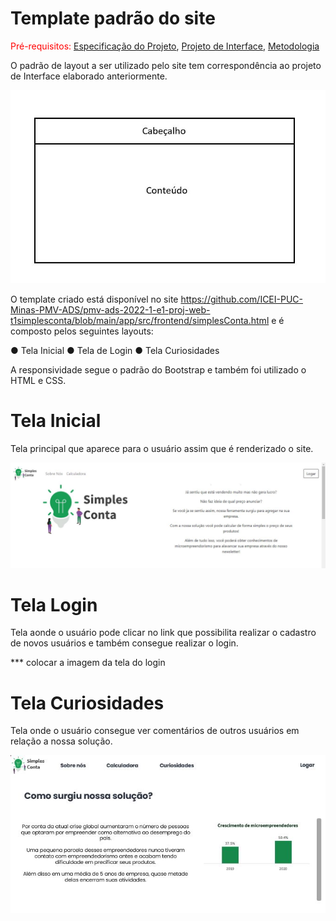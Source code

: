 # Template padrão do site

<span style="color:red">Pré-requisitos: <a href="2-Especificação do Projeto.md"> Especificação do Projeto</a></span>, <a href="3-Projeto de Interface.md"> Projeto de Interface</a>, <a href="4-Metodologia.md"> Metodologia</a>

O  padrão  de  layout  a  ser  utilizado  pelo  site  tem  correspondência  ao  projeto  de  Interface elaborado anteriormente.

![Template](https://github.com/ICEI-PUC-Minas-PMV-ADS/pmv-ads-2022-1-e1-proj-web-t1-simples-conta/blob/main/docs/img/template.JPG)

O template criado está disponível no site https://github.com/ICEI-PUC-Minas-PMV-ADS/pmv-ads-2022-1-e1-proj-web-t1simplesconta/blob/main/app/src/frontend/simplesConta.html  e é composto pelos seguintes layouts: 

● Tela Inicial
● Tela de Login
● Tela Curiosidades

A responsividade segue o padrão do Bootstrap e também foi utilizado o HTML e CSS.

# Tela Inicial 

Tela principal que aparece para o usuário assim que é renderizado o site.

![TelaUm](https://github.com/ICEI-PUC-Minas-PMV-ADS/pmv-ads-2022-1-e1-proj-web-t1-simples-conta/blob/main/docs/img/tela1.JPG)

# Tela Login

Tela aonde o usuário pode clicar no link que possibilita realizar o cadastro de novos usuários e também consegue realizar o login.

*** colocar a imagem da tela do login

# Tela Curiosidades

Tela onde o usuário consegue ver comentários de outros usuários em relação a nossa solução.

![Comentarios](https://github.com/ICEI-PUC-Minas-PMV-ADS/pmv-ads-2022-1-e1-proj-web-t1-simples-conta/blob/main/docs/img/curiosidades.JPG)





